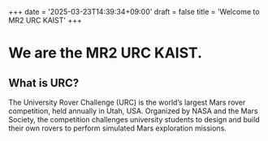 +++
date = '2025-03-23T14:39:34+09:00'
draft = false
title = 'Welcome to MR2 URC KAIST'
+++

# We are the MR2 URC KAIST.

## What is URC?
The University Rover Challenge (URC) is the world’s largest Mars rover competition, held annually in Utah, USA.
Organized by NASA and the Mars Society, the competition challenges university students to design and build their own rovers to perform simulated Mars exploration missions.
